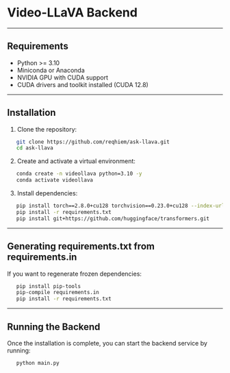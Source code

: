 # Video-LLaVA Backend

---

## Requirements

- Python >= 3.10
- Miniconda or Anaconda
- NVIDIA GPU with CUDA support
- CUDA drivers and toolkit installed (CUDA 12.8)

---

## Installation

1. Clone the repository:

```bash
   git clone https://github.com/reqhiem/ask-llava.git
   cd ask-llava
```

2. Create and activate a virtual environment:

```bash
   conda create -n videollava python=3.10 -y
   conda activate videollava
```

3. Install dependencies:

```bash
   pip install torch==2.8.0+cu128 torchvision==0.23.0+cu128 --index-url https://download.pytorch.org/whl/cu128
   pip install -r requirements.txt
   pip install git+https://github.com/huggingface/transformers.git
```

---

## Generating requirements.txt from requirements.in

If you want to regenerate frozen dependencies:

```bash
   pip install pip-tools
   pip-compile requirements.in
   pip install -r requirements.txt
```

---

## Running the Backend

Once the installation is complete, you can start the backend service by running:

```bash
   python main.py
```
